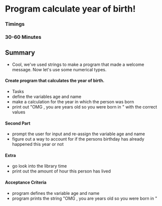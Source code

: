 # Program calculate year of birth!
### Timings
### 30-60 Minutes

## Summary
- Cool, we've used strings to make a program that made a welcome message. Now let's use some numerical types.

#### Create program that calculates the year of birth.

* Tasks
* define the variables age and name
* make a calculation for the year in which the person was born
* print out "OMG <person>, you are <age> years old so you were born in <year>" with the correct values
#### Second Part
* prompt the user for input and re-assign the variable age and name
* figure out a way to account for if the persons birthday has already happened this year or not
#### Extra
* go look into the library time
* print out the amount of hour this person has lived
#### Acceptance Criteria
* program defines the variable age and name
* program prints the string "OMG <person>, you are <age> years old so you were born in <year>"